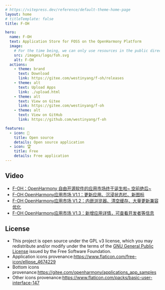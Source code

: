 ```yaml
---
# https://vitepress.dev/reference/default-theme-home-page
layout: home
# titleTemplate: false
title: F-OH

hero:
  name: F-OH
  text: Application Store for FOSS on the OpenHarmony Platform
  image:
    # For the time being, we can only use resources in the public directory
    src: /images/logo/foh.svg
    alt: F-OH
  actions:
    - theme: brand
      text: Download
      link: https://gitee.com/westinyang/f-oh/releases
    - theme: alt
      text: Upload Apps
      link: ./upload.html
    - theme: alt
      text: View on Gitee
      link: https://gitee.com/westinyang/f-oh
    - theme: alt
      text: View on GitHub
      link: https://github.com/westinyang/f-oh

features:
  - icon: 🚄
    title: Open source
    details: Open source application
  - icon: 🏆
    title: Free
    details: Free application
---
```


<script setup lang="ts">
  import Home from '@@/project/f-oh/Home.vue'
  import data from './data'
</script>

<Home :data="data" />

## Video

- [F-OH：OpenHarmony 自由开源软件的应用市场终于诞生啦~ 空前绝后~](https://www.bilibili.com/video/BV1dM411N7CG)
- [F-OH OpenHarmony应用市场 V1.1：更新应用、沉浸状态栏、新图标](https://www.bilibili.com/video/BV1ig4y1u7dD)
- [F-OH OpenHarmony应用市场 V1.2：内嵌浏览器、清空缓存、大量更新兼容优化](https://www.bilibili.com/video/BV1LP411S79y)
- [F-OH OpenHarmony应用市场 V1.3：新增应用详情，可查看开发者等信息](https://www.bilibili.com/video/BV1Th4y1Z7sm)

## License

- This project is open source under the GPL v3 license, which you may redistribute and/or modify under the terms of the [GNU General Public License](https://www.gnu.org/licenses/gpl.html) issued by the Free Software Foundation.
- Application icons provenance:<https://www.flaticon.com/free-icon/ellipse_4674229>
- Bottom icons provenance:<https://gitee.com/openharmony/applications_app_samples>
- Other icons provenance:<https://www.flaticon.com/packs/basic-user-interface-147>
